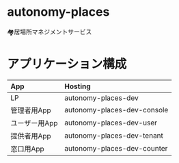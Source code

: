 # autonomy-places
🏘️居場所マネジメントサービス

# アプリケーション構成

| App | Hosting |
|:--|:--|
| LP | autonomy-places-dev |
| 管理者用App | autonomy-places-dev-console |
| ユーザー用App | autonomy-places-dev-user |
| 提供者用App | autonomy-places-dev-tenant |
| 窓口用App | autonomy-places-dev-counter |
